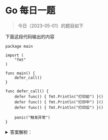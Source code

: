# Go 每日一题

> 今日（2023-05-01）的题目如下

下面这段代码输出的内容

```golang
package main

import (
    "fmt"
)

func main() {
    defer_call()
}

func defer_call() {
    defer func() { fmt.Println("打印前") }()
    defer func() { fmt.Println("打印中") }()
    defer func() { fmt.Println("打印后") }()

    panic("触发异常")
}
```

<details>
<summary>答案解析：</summary>
<div>

```
打印后
打印中
打印前
panic: 触发异常
```

解析：defer 的执行顺序是后进先出。当出现 panic 语句的时候，会先按照 defer 的后进先出的顺序执行，最后才会执行 panic。

---

### 7 楼

mark 当出现 panic 时，也会执行 defer。

### 20 楼

defer 的执行顺序是后进先出。当出现 panic 语句的时候，会先按照 defer 的后进先出的顺序执行，最后才会执行 panic。

### 36 楼

哈哈哈，可以这么变化下，感觉会误导很多人：

```golang
package main

import "fmt"

func defer_call() {
    defer func() {
        if p := recover(); p != nil {
            fmt.Println(p)
        }
    }()
    defer func() {
        fmt.Println("打印前")
    }()
    defer func() {
        fmt.Println("打印中")
    }()
    defer func() {
        fmt.Println("打印后")
    }()

    panic("触发异常")
}

func main() {
    defer_call()
}
```

</div>
</details>
